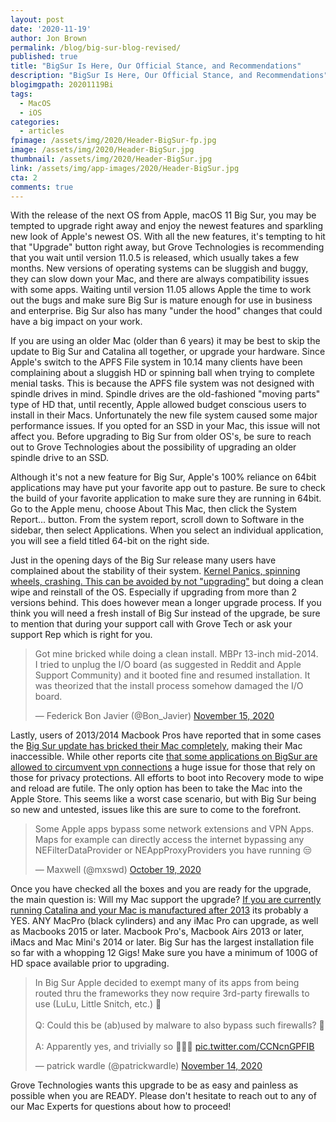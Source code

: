 ```yaml
---
layout: post
date: '2020-11-19'
author: Jon Brown
permalink: /blog/big-sur-blog-revised/
published: true
title: "BigSur Is Here, Our Official Stance, and Recommendations"
description: "BigSur Is Here, Our Official Stance, and Recommendations"
blogimgpath: 20201119Bi
tags:
  - MacOS
  - iOS
categories:
  - articles
fpimage: /assets/img/2020/Header-BigSur-fp.jpg
image: /assets/img/2020/Header-BigSur.jpg
thumbnail: /assets/img/2020/Header-BigSur.jpg
link: /assets/img/app-images/2020/Header-BigSur.jpg
cta: 2
comments: true
---
```

With the release of the next OS from Apple, macOS 11 Big Sur, you may be
tempted to upgrade right away and enjoy the newest features and
sparkling new look of Apple's newest OS. With all the new features, it's
tempting to hit that "Upgrade" button right away, but Grove Technologies
is recommending that you wait until version 11.0.5 is released, which
usually takes a few months. New versions of operating systems can be
sluggish and buggy, they can slow down your Mac, and there are always
compatibility issues with some apps. Waiting until version 11.05 allows
Apple the time to work out the bugs and make sure Big Sur is mature
enough for use in business and enterprise. Big Sur also has many "under
the hood" changes that could have a big impact on your work.

If you are using an older Mac (older than 6 years) it may be best to
skip the update to Big Sur and Catalina all together, or upgrade your
hardware. Since Apple's switch to the APFS File system in 10.14 many
clients have been complaining about a sluggish HD or spinning ball when
trying to complete menial tasks. This is because the APFS file system
was not designed with spindle drives in mind. Spindle drives are the
old-fashioned "moving parts" type of HD that, until recently, Apple
allowed budget conscious users to install in their Macs. Unfortunately
the new file system caused some major performance issues. If you opted
for an SSD in your Mac, this issue will not affect you. Before upgrading
to Big Sur from older OS's, be sure to reach out to Grove Technologies
about the possibility of upgrading an older spindle drive to an SSD.

Although it's not a new feature for Big Sur, Apple's 100% reliance on
64bit applications may have put your favorite app out to pasture. Be
sure to check the build of your favorite application to make sure they
are running in 64bit. Go to the Apple menu, choose About This Mac, then
click the System Report... button. From the system report, scroll down
to Software in the sidebar, then select Applications. When you select an
individual application, you will see a field titled 64-bit on the right
side.

Just in the opening days of the Big Sur release many users have
complained about the stability of their system. [Kernel Panics, spinning
wheels, crashing. This can be avoided by not "upgrading"](https://appleinsider.com/articles/20/11/16/apples-macos-big-sur-may-be-bricking-older-macbook-pro-models) but doing a
clean wipe and reinstall of the OS. Especially if upgrading from more
than 2 versions behind. This does however mean a longer upgrade process.
If you think you will need a fresh install of Big Sur instead of the
upgrade, be sure to mention that during your support call with Grove
Tech or ask your support Rep which is right for you.

<blockquote class="twitter-tweet"><p lang="en" dir="ltr">Got mine bricked while doing a clean install. MBPr 13-inch mid-2014.<br>I tried to unplug the I/O board (as suggested in Reddit and Apple Support Community) and it booted fine and resumed installation. It was theorized that the install process somehow damaged the I/O board.</p>&mdash; Federick Bon Javier (@Bon_Javier) <a href="https://twitter.com/Bon_Javier/status/1328037258054619141?ref_src=twsrc%5Etfw">November 15, 2020</a></blockquote> <script async src="https://platform.twitter.com/widgets.js" charset="utf-8"></script>

Lastly, users of 2013/2014 Macbook Pros have reported that in some cases
the [Big Sur update has bricked their Mac
completely](https://www.engadget.com/macos-big-sur-bricks-old-macbook-pro-215433723.html),
making their Mac inaccessible. While other reports cite [that some
applications on BigSur are allowed to circumvent vpn
connections](https://threatpost.com/some-apple-apps-on-macos-big-sur-bypass-content-filters-vpns/161295/)
a huge issue for those that rely on those for privacy protections. All
efforts to boot into Recovery mode to wipe and reload are futile. The
only option has been to take the Mac into the Apple Store. This seems
like a worst case scenario, but with Big Sur being so new and untested,
issues like this are sure to come to the forefront.

<blockquote class="twitter-tweet"><p lang="en" dir="ltr">Some Apple apps bypass some network extensions and VPN Apps. Maps for example can directly access the internet bypassing any NEFilterDataProvider or NEAppProxyProviders you have running 😒</p>&mdash; Maxwell (@mxswd) <a href="https://twitter.com/mxswd/status/1318305284524183552?ref_src=twsrc%5Etfw">October 19, 2020</a></blockquote> <script async src="https://platform.twitter.com/widgets.js" charset="utf-8"></script>

Once you have checked all the boxes and you are ready for the upgrade,
the main question is: Will my Mac support the upgrade? [If you are
currently running Catalina and your Mac is manufactured after 2013](https://support.apple.com/en-us/HT211238) its
probably a YES. ANY MacPro (black cylinders) and any iMac Pro can
upgrade, as well as Macbooks 2015 or later. Macbook Pro's, Macbook Airs
2013 or later, iMacs and Mac Mini's 2014 or later. Big Sur has the
largest installation file so far with a whopping 12 Gigs! Make sure you
have a minimum of 100G of HD space available prior to upgrading.

<blockquote class="twitter-tweet"><p lang="en" dir="ltr">In Big Sur Apple decided to exempt many of its apps from being routed thru the frameworks they now require 3rd-party firewalls to use (LuLu, Little Snitch, etc.) 🧐<br><br>Q: Could this be (ab)used by malware to also bypass such firewalls? 🤔<br><br>A: Apparently yes, and trivially so 😬😱😭 <a href="https://t.co/CCNcnGPFIB">pic.twitter.com/CCNcnGPFIB</a></p>&mdash; patrick wardle (@patrickwardle) <a href="https://twitter.com/patrickwardle/status/1327726496203476992?ref_src=twsrc%5Etfw">November 14, 2020</a></blockquote> <script async src="https://platform.twitter.com/widgets.js" charset="utf-8"></script>

Grove Technologies wants this upgrade to be as easy and painless as
possible when you are READY. Please don't hesitate to reach out to any
of our Mac Experts for questions about how to proceed!
